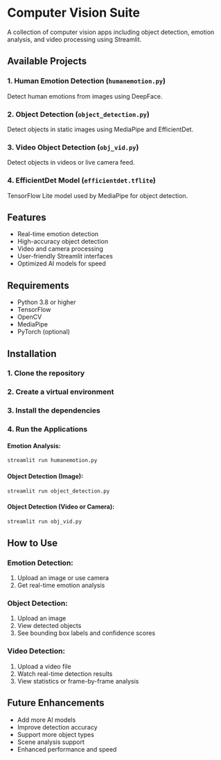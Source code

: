 # Computer Vision Suite 

A collection of computer vision apps including object detection, emotion analysis, and video processing using Streamlit.

## Available Projects

### 1. Human Emotion Detection (`humanemotion.py`)
Detect human emotions from images using DeepFace.

### 2. Object Detection (`object_detection.py`)
Detect objects in static images using MediaPipe and EfficientDet.

### 3. Video Object Detection (`obj_vid.py`)
Detect objects in videos or live camera feed.

### 4. EfficientDet Model (`efficientdet.tflite`)
TensorFlow Lite model used by MediaPipe for object detection.

## Features
- Real-time emotion detection
- High-accuracy object detection
- Video and camera processing
- User-friendly Streamlit interfaces
- Optimized AI models for speed

## Requirements
- Python 3.8 or higher
- TensorFlow
- OpenCV
- MediaPipe
- PyTorch (optional)

## Installation

### 1. Clone the repository

### 2. Create a virtual environment

### 3. Install the dependencies

### 4. Run the Applications

#### Emotion Analysis:
```bash
streamlit run humanemotion.py
```

#### Object Detection (Image):
```bash
streamlit run object_detection.py
```

#### Object Detection (Video or Camera):
```bash
streamlit run obj_vid.py
```

## How to Use

### Emotion Detection:
1. Upload an image or use camera
2. Get real-time emotion analysis

### Object Detection:
1. Upload an image
2. View detected objects
3. See bounding box labels and confidence scores

### Video Detection:
1. Upload a video file
2. Watch real-time detection results
3. View statistics or frame-by-frame analysis

## Future Enhancements
- Add more AI models
- Improve detection accuracy
- Support more object types
- Scene analysis support
- Enhanced performance and speed
